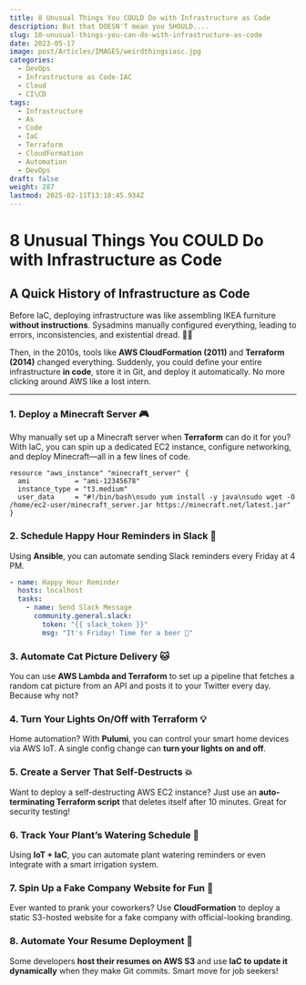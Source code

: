 ```yaml
---
title: 8 Unusual Things You COULD Do with Infrastructure as Code
description: But that DOESN'T mean you SHOULD....
slug: 10-unusual-things-you-can-do-with-infrastructure-as-code
date: 2023-05-17
image: post/Articles/IMAGES/weirdthingsiasc.jpg
categories:
  - DevOps
  - Infrastructure as Code-IAC
  - Cloud
  - CI\CD
tags:
  - Infrastructure
  - As
  - Code
  - IaC
  - Terraform
  - CloudFormation
  - Automation
  - DevOps
draft: false
weight: 287
lastmod: 2025-02-11T13:18:45.934Z
---
```

# 8 Unusual Things You COULD Do with Infrastructure as Code

<!-- 
## Introduction

You know Infrastructure as Code (IaC) is great for spinning up AWS servers, managing Kubernetes clusters, and making DevOps people look like wizards. But did you know it can also do some **pretty weird and wild things**? That’s right—IaC isn’t just about deploying boring ol’ cloud infrastructure. It can be used in **unexpected, hilarious, and even borderline ridiculous ways**. 🎩✨

In this article, we’re going to cover:
- A brief **history of IaC** (because nerd cred is important)
- **10 bizarre things** you can do with it
- Some code samples (because why not?)

Buckle up, it’s about to get weird. 🚀

---
-->

## A Quick History of Infrastructure as Code

Before IaC, deploying infrastructure was like assembling IKEA furniture **without instructions**. Sysadmins manually configured everything, leading to errors, inconsistencies, and existential dread. 😵‍💫

Then, in the 2010s, tools like **AWS CloudFormation (2011)** and **Terraform (2014)** changed everything. Suddenly, you could define your entire infrastructure **in code**, store it in Git, and deploy it automatically. No more clicking around AWS like a lost intern.

***

### 1. **Deploy a Minecraft Server** 🎮

Why manually set up a Minecraft server when **Terraform** can do it for you? With IaC, you can spin up a dedicated EC2 instance, configure networking, and deploy Minecraft—all in a few lines of code.

```hcl
resource "aws_instance" "minecraft_server" {
  ami           = "ami-12345678"
  instance_type = "t3.medium"
  user_data     = "#!/bin/bash\nsudo yum install -y java\nsudo wget -O /home/ec2-user/minecraft_server.jar https://minecraft.net/latest.jar"
}
```

### 2. **Schedule Happy Hour Reminders in Slack** 🍻

Using **Ansible**, you can automate sending Slack reminders every Friday at 4 PM.

```yaml
- name: Happy Hour Reminder
  hosts: localhost
  tasks:
    - name: Send Slack Message
      community.general.slack:
        token: "{{ slack_token }}"
        msg: "It's Friday! Time for a beer 🍺"
```

### 3. **Automate Cat Picture Delivery** 🐱

You can use **AWS Lambda and Terraform** to set up a pipeline that fetches a random cat picture from an API and posts it to your Twitter every day. Because why not?

### 4. **Turn Your Lights On/Off with Terraform** 💡

Home automation? With **Pulumi**, you can control your smart home devices via AWS IoT. A single config change can **turn your lights on and off**.

### 5. **Create a Server That Self-Destructs** 💥

Want to deploy a self-destructing AWS EC2 instance? Just use an **auto-terminating Terraform script** that deletes itself after 10 minutes. Great for security testing!

### 6. **Track Your Plant’s Watering Schedule** 🌱

Using **IoT + IaC**, you can automate plant watering reminders or even integrate with a smart irrigation system.

### 7. **Spin Up a Fake Company Website for Fun** 🏢

Ever wanted to prank your coworkers? Use **CloudFormation** to deploy a static S3-hosted website for a fake company with official-looking branding.

### 8. **Automate Your Resume Deployment** 📄

Some developers **host their resumes on AWS S3** and use **IaC to update it dynamically** when they make Git commits. Smart move for job seekers!

<!-- 
---

## Key Ideas Table

| Idea | Description |
|------|-------------|
| **Minecraft Server** | Deploy a fully automated Minecraft server with Terraform |
| **Slack Happy Hour** | Send automated Friday happy hour reminders via Ansible |
| **Cat Picture Bot** | AWS Lambda posts cat pictures daily to Twitter |
| **Smart Lights Control** | Pulumi + IoT to turn lights on/off remotely |
| **Self-Destructing Server** | EC2 instances that delete themselves automatically |
| **Plant Watering Tracker** | IoT-based plant monitoring system |
| **Fake Company Website** | Deploy a prank corporate website using IaC |
| **Resume Automation** | Automatically update and deploy your resume with Git commits |
| **Personal Jukebox** | Terraform-managed streaming server for personal music |
| **Automated Tinder Bot** | AI-powered swiping bot using Selenium + AWS Lambda |

---

## Reference Links

- https://www.terraform.io/
- https://aws.amazon.com/cloudformation/
- https://www.pulumi.com/
- https://docs.ansible.com/
- https://www.minecraft.net/

---

## Conclusion

Who said **Infrastructure as Code** had to be boring? Sure, IaC is great for managing cloud infrastructure, but as we’ve seen, it can also do **some truly ridiculous and fun things**.

So the next time someone tells you that Terraform and Ansible are just for AWS deployments, tell them you’re using IaC to control your lights, send Slack messages, and run a Tinder bot. 😆

Now go forth and automate some weird stuff! 🚀

-->
